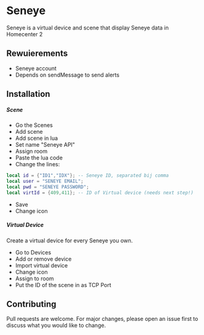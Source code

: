 # Seneye
Seneye is a virtual device and scene that display Seneye data in Homecenter 2

## Rewuierements
- Seneye account
- Depends on sendMessage to send alerts

## Installation

##### Scene
- Go the Scenes
- Add scene
- Add scene in lua
- Set name "Seneye API"
- Assign room
- Paste the lua code
- Change the lines:
```lua
local id = {"ID1","IDX"}; -- Seneye ID, separated bij comma
local user = "SENEYE EMAIL";
local pwd = "SENEYE PASSWORD";
local virtId = {409,411}; -- ID of Virtual device (needs next step!)
```
- Save
- Change icon

##### Virtual Device
Create a virtual device for every Seneye you own.
- Go to Devices
- Add or remove device
- Import virtual device
- Change icon
- Assign to room
- Put the ID of the scene in as TCP Port


## Contributing
Pull requests are welcome. For major changes, please open an issue first to discuss what you would like to change.
